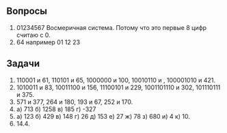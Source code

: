 ## Вопросы
1. 01234567 Восмеричная система. Потому что это первые 8 цифр считаю с 0.
2. 64 например 01 12 23
## Задачи
1. 110001 и 61, 110101 и 65, 1000000 и 100, 10010110 и , 100001010 и 421.
2. 1010011 и 83, 10011100 и 156, 11100101 и 229, 1001101110 и 302, 101110111 и 375.
3. 571 и 377, 264 и 180, 193 и 67, 252 и 170.
4. а) 713 б) 1258 в) 185 г) -327
5. а) 123 б) 429 в) 148 г) 26 д) 153 е) 27 ж) 78 з) 680 и) 4 к) 10.
6. 14.4.
